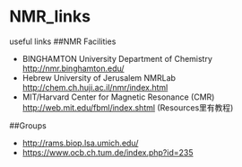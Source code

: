 # NMR_links
useful links
##NMR Facilities
+ BINGHAMTON University Department of Chemistry     http://nmr.binghamton.edu/
+ Hebrew University of Jerusalem NMRLab           http://chem.ch.huji.ac.il/nmr/index.html
+ MIT/Harvard Center for Magnetic Resonance (CMR)     http://web.mit.edu/fbml/index.shtml (Resources里有教程)

##Groups
+ http://rams.biop.lsa.umich.edu/
+ https://www.ocb.ch.tum.de/index.php?id=235
